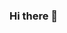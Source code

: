 ### Hi there 👋

<!--
[![Anurag's GitHub stats](https://github-readme-stats.vercel.app/api?username=JoshuaLim007)](https://github.com/anuraghazra/github-readme-stats)

-->
